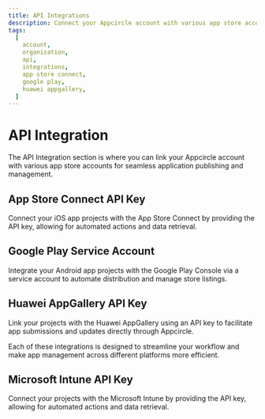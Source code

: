 ```yaml
---
title: API Integrations
description: Connect your Appcircle account with various app store accounts for seamless application publishing and management.
tags:
  [
    account,
    organization,
    api,
    integrations,
    app store connect,
    google play,
    huawei appgallery,
  ]
---
```


# API Integration

The API Integration section is where you can link your Appcircle account with various app store accounts for seamless application publishing and management.

## App Store Connect API Key

Connect your iOS app projects with the App Store Connect by providing the API key, allowing for automated actions and data retrieval.

## Google Play Service Account

Integrate your Android app projects with the Google Play Console via a service account to automate distribution and manage store listings.

## Huawei AppGallery API Key

Link your projects with the Huawei AppGallery using an API key to facilitate app submissions and updates directly through Appcircle.

Each of these integrations is designed to streamline your workflow and make app management across different platforms more efficient.

## Microsoft Intune API Key

Connect your projects with the Microsoft Intune by providing the API key, allowing for automated actions and data retrieval.
